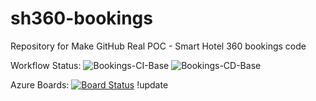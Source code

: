 # sh360-bookings
Repository for Make GitHub Real POC - Smart Hotel 360 bookings code

Workflow Status:
![Bookings-CI-Base](https://github.com/Microsoft-Consulting-Services/mgr-sh360-bookings-template/workflows/Bookings-CI-Base/badge.svg)
![Bookings-CD-Base](https://github.com/Microsoft-Consulting-Services/mgr-sh360-bookings-template/workflows/Bookings-CD-Base/badge.svg)

Azure Boards:
[![Board Status](https://dev.azure.com/Make-Github-Real/1e0d258f-e45d-4422-9db2-814eeaa566e7/899fd026-5a8e-44be-ba69-49674a287c20/_apis/work/boardbadge/a4f1f18d-eba8-4729-b4a1-4925836e1ded)](https://dev.azure.com/Make-Github-Real/1e0d258f-e45d-4422-9db2-814eeaa566e7/_boards/board/t/899fd026-5a8e-44be-ba69-49674a287c20/Microsoft.RequirementCategory/)
!update
